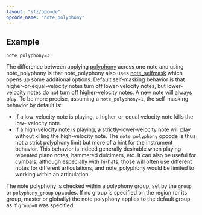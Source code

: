 ```yaml
---
layout: "sfz/opcode"
opcode_name: "note_polyphony"
---
```

## Example

```
note_polyphony=3
```

The difference between applying [polyphony](/opcodes/polyphony) across one
note and using note_polyphony is that note_polyphony also uses
[note_selfmask](/opcodes/note_selfmask) which opens up some additional
options.
Default self-masking behavior is that higher-or-equal-velocity notes turn off
lower-velocity notes, but lower-velocity notes do not turn off
higher-velocity notes. A new note will always play.
To be more precise, assuming a `note_polyphony=1`, the self-masking behavior by default is:
- If a low-velocity note is playing, a higher-or-equal velocity note kills the low-
velocity note.
- If a high-velocity note is playing, a strictly-lower-velocity note will play without
killing the high-velocity note.
The `note_polyphony` opcode is thus not a strict polyphony limit but more of a hint for
the instrument behavior. This behavior is indeed generally desirable when playing repeated
piano notes, hammered dulcimers, etc. It can also be useful for cymbals, although
especially with hi-hats, those will often use different notes for different
articulations, and note_polyphony would be limited to working within an
articulation.

The note polyphony is checked within a polyphony group, set by the `group` or `polyphony_group`
opcodes. If no group is specified on the region (or its group, master or globally) the
note polyphony applies to the default group as if `group=0` was specified.
